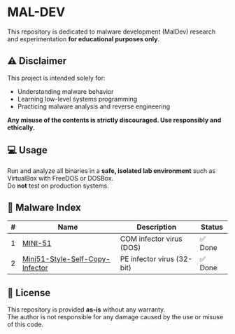 # MAL-DEV

This repository is dedicated to malware development (MalDev) research and experimentation **for educational purposes only**.

## ⚠️ Disclaimer

This project is intended solely for:

- Understanding malware behavior  
- Learning low-level systems programming  
- Practicing malware analysis and reverse engineering  

**Any misuse of the contents is strictly discouraged. Use responsibly and ethically.**

## 💻 Usage

Run and analyze all binaries in a **safe, isolated lab environment** such as VirtualBox with FreeDOS or DOSBox.  
Do **not** test on production systems.

## 📂 Malware Index

| #   | Name                                                                  | Description                | Status |
| --- | --------------------------------------------------------------------- | -------------------------- | ------ |
| 1   | [MINI-51](./MINI-51/)                                                 | COM infector virus (DOS)   | ✅ Done |
| 2   | [Mini51-Style-Self-Copy-Infector](./Mini51-Style-Self-Copy-Infector/) | PE infector virus (32-bit) | ✅ Done |

## 📜 License

This repository is provided **as-is** without any warranty.  
The author is not responsible for any damage caused by the use or misuse of this code.
